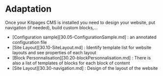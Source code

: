 Adaptation
==========

Once your Kitpages CMS is installed you need to design your website,
put navigation (if needed), build custom blocks,...

* [Configuration sample][30.05-ConfigurationSample.md] : an annotated configuration file
* [Site Layout][30.10-SiteLayout.md] : Identify template list for website layouts and see properties
of each layout
* [Block Personnalisation][30.20-blockPersonnalisation.md] : There is also a list of templates of blocks for each
block of content
* [Site Layout][30.30-navigation.md] : Design of the layout of the website